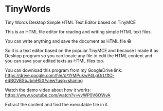 # TinyWords
Tiny Words Desktop Simple HTML Text Editor based on TinyMCE

This is an HTML file editor for reading and writing simple HTML text files.

You can write anything and save the document as HTML file 😀

So it is a text editor based on the popular TinyMCE and because I made it as Desktop program so you can locate any file to edit the HTML content and you can save your edited texts as HTML files too.

You can download this program from my GoogleDrive link: https://drive.google.com/file/d/1YMPukwP4LgGrLtftO-edBOVBSbJbmH5X/view?usp=sharing

Watch the demo video about how it works: https://www.youtube.com/watch?v=vvWP0V6OWvA

Extract the content and find the executable file in it.
